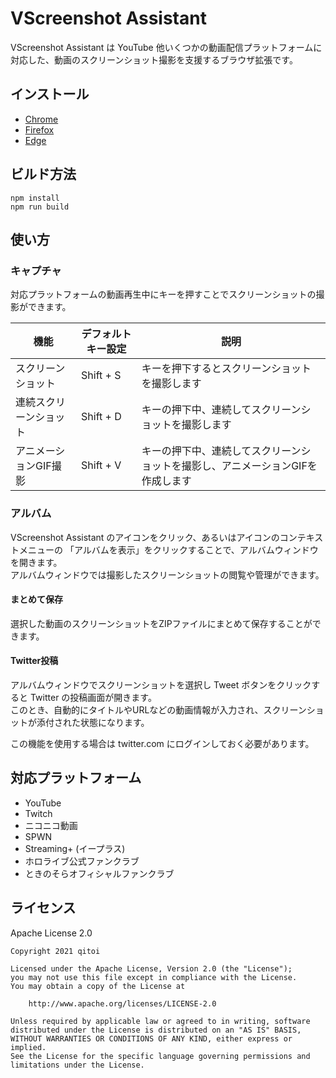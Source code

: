 # VScreenshot Assistant

VScreenshot Assistant は YouTube 他いくつかの動画配信プラットフォームに対応した、動画のスクリーンショット撮影を支援するブラウザ拡張です。

## インストール

* [Chrome](https://chrome.google.com/webstore/detail/vscreenshot-assistant/hbhdiggpckgjgbclombabhdgnbpjgiln)
* [Firefox](https://addons.mozilla.org/ja/firefox/addon/vscreenshot-assistant/)
* [Edge](https://microsoftedge.microsoft.com/addons/detail/jgkckgfccojgadomgpkhmbnjgfakgpoc)

## ビルド方法

```shell
npm install
npm run build
```

## 使い方

### キャプチャ

対応プラットフォームの動画再生中にキーを押すことでスクリーンショットの撮影ができます。

| 機能           | デフォルトキー設定 | 説明                                        |
|--------------|-----------|-------------------------------------------|
| スクリーンショット    | Shift + S | キーを押下するとスクリーンショットを撮影します                   |
| 連続スクリーンショット  | Shift + D | キーの押下中、連続してスクリーンショットを撮影します                |
| アニメーションGIF撮影 | Shift + V | キーの押下中、連続してスクリーンショットを撮影し、アニメーションGIFを作成します |

### アルバム

VScreenshot Assistant のアイコンをクリック、あるいはアイコンのコンテキストメニューの 「アルバムを表示」をクリックすることで、アルバムウィンドウを開きます。  
アルバムウィンドウでは撮影したスクリーンショットの閲覧や管理ができます。

#### まとめて保存

選択した動画のスクリーンショットをZIPファイルにまとめて保存することができます。

#### Twitter投稿

アルバムウィンドウでスクリーンショットを選択し Tweet ボタンをクリックすると Twitter の投稿画面が開きます。  
このとき、自動的にタイトルやURLなどの動画情報が入力され、スクリーンショットが添付された状態になります。

この機能を使用する場合は twitter.com にログインしておく必要があります。

## 対応プラットフォーム

* YouTube
* Twitch
* ニコニコ動画
* SPWN
* Streaming+ (イープラス)
* ホロライブ公式ファンクラブ
* ときのそらオフィシャルファンクラブ

## ライセンス

Apache License 2.0

```
Copyright 2021 qitoi

Licensed under the Apache License, Version 2.0 (the "License");
you may not use this file except in compliance with the License.
You may obtain a copy of the License at

    http://www.apache.org/licenses/LICENSE-2.0

Unless required by applicable law or agreed to in writing, software
distributed under the License is distributed on an "AS IS" BASIS,
WITHOUT WARRANTIES OR CONDITIONS OF ANY KIND, either express or implied.
See the License for the specific language governing permissions and
limitations under the License.
```
